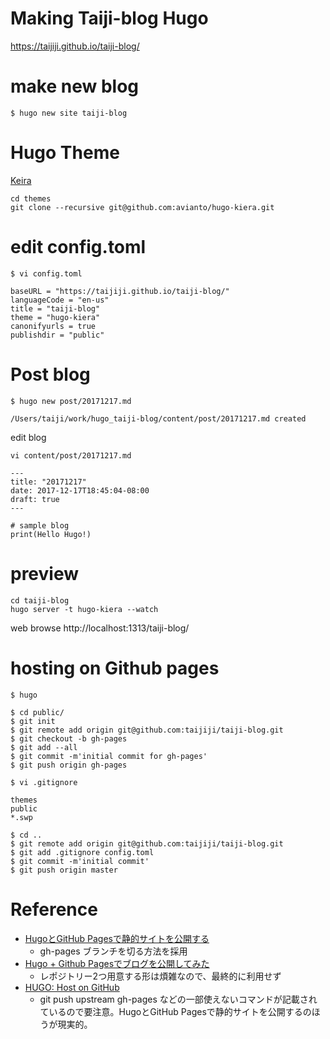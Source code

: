 # Making Taiji-blog  Hugo
https://taijiji.github.io/taiji-blog/

# make new blog

```
$ hugo new site taiji-blog
```

# Hugo Theme
[Keira](https://themes.gohugo.io/hugo-kiera/)

```
cd themes
git clone --recursive git@github.com:avianto/hugo-kiera.git
```

# edit config.toml

```
$ vi config.toml

baseURL = "https://taijiji.github.io/taiji-blog/"
languageCode = "en-us"
title = "taiji-blog"
theme = "hugo-kiera"
canonifyurls = true
publishdir = "public"
```

# Post blog

```
$ hugo new post/20171217.md

/Users/taiji/work/hugo_taiji-blog/content/post/20171217.md created
```

edit blog 

```
vi content/post/20171217.md
```

```
---
title: "20171217"
date: 2017-12-17T18:45:04-08:00
draft: true
---

# sample blog
print(Hello Hugo!)
```

# preview
```
cd taiji-blog
hugo server -t hugo-kiera --watch
```

web browse
http://localhost:1313/taiji-blog/

# hosting on Github pages

```
$ hugo 
```

```
$ cd public/
$ git init
$ git remote add origin git@github.com:taijiji/taiji-blog.git
$ git checkout -b gh-pages
$ git add --all
$ git commit -m'initial commit for gh-pages'
$ git push origin gh-pages
```

```
$ vi .gitignore

themes
public
*.swp
```

```
$ cd ..
$ git remote add origin git@github.com:taijiji/taiji-blog.git
$ git add .gitignore config.toml 
$ git commit -m'initial commit'
$ git push origin master
```



# Reference
- [HugoとGitHub Pagesで静的サイトを公開する](https://qiita.com/satzz/items/e24bd703fc04fb45f7ef)
    - gh-pages ブランチを切る方法を採用
- [Hugo + Github Pagesでブログを公開してみた](https://qiita.com/eichann/items/4fe61b8b9bbafcfbe847)
    - レポジトリー2つ用意する形は煩雑なので、最終的に利用せず
- [HUGO: Host on GitHub](http://gohugo.io/hosting-and-deployment/hosting-on-github/)
    - git push upstream gh-pages などの一部使えないコマンドが記載されているので要注意。HugoとGitHub Pagesで静的サイトを公開するのほうが現実的。
